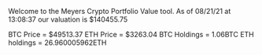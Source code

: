 Welcome to the Meyers Crypto Portfolio Value tool. 
As of 08/21/21 at 13:08:37 our valuation is $140455.75 

BTC Price = $49513.37
 ETH Price = $3263.04
BTC Holdings = 1.06BTC
 ETH holdings = 26.960005962ETH 
